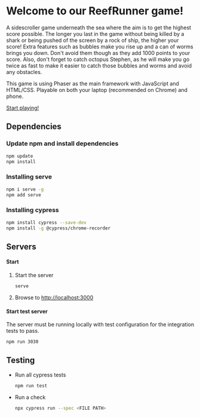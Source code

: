 # Welcome to our ReefRunner game!

A sidescroller game underneath the sea where the aim is to get the highest score possible. The longer you last in the game without being killed by a shark or being pushed of the screen by a rock of ship, the higher your score! Extra features such as bubbles make you rise up and a can of worms brings you down. Don't avoid them though as they add 1000 points to your score. Also, don't forget to catch octopus Stephen, as he will make you go twice as fast to make it easier to catch those bubbles and worms and avoid any obstacles.

This game is using Phaser as the main framework with JavaScript and HTML/CSS. Playable on both your laptop (recommended on Chrome) and phone.

[Start playing!](https://reefrunner.herokuapp.com/)

## Dependencies

### Update npm and install dependencies

```bash
npm update
npm install
```

### Installing serve

```bash
npm i serve -g
npm add serve
```

### Installing cypress

```bash
npm install cypress --save-dev
npm install -g @cypress/chrome-recorder
```

## Servers

#### Start

1. Start the server
   ```bash
   serve
   ```
2. Browse to [http://localhost:3000](http://localhost:3000)

#### Start test server

The server must be running locally with test configuration for the
integration tests to pass.

```bash
npm run 3030
```

<!-- npm install cypress --save-dev
npx cypress open -->

## Testing

- Run all cypress tests
  ```bash
  npm run test
  ```
- Run a check
  ```bash
  npx cypress run --spec <FILE PATH>
  ```
